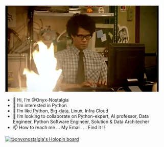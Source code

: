 ![image](https://github.com/Onyx-Nostalgia/Onyx-Nostalgia/blob/main/fire.gif)

- 👋 Hi, I’m @Onyx-Nostalgia
- 👀 I’m interested in Python
- 🌱 I’m like Python, Big-data, Linux, Infra Cloud
- 💞️ I’m looking to collaborate on Python-expert, AI professor, Data Engineer, Python Software Engineer, Solution & Data Architecher
- 📫 How to reach me ... My Email. . . Find it !!

[![@onyxnostalgia's Holopin board](https://holopin.me/onyxnostalgia)](https://holopin.io/@onyxnostalgia)

<!---
Onyx-Nostalgia/Onyx-Nostalgia is a ✨ special ✨ repository because its `README.md` (this file) appears on your GitHub profile.
You can click the Preview link to take a look at your changes.
--->
